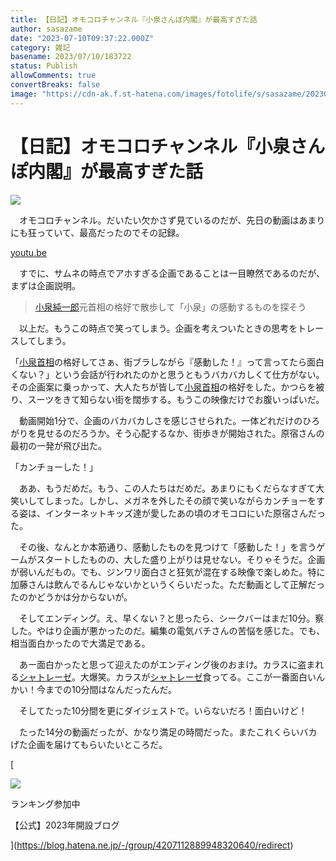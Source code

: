 ```yaml
---
title: 【日記】オモコロチャンネル『小泉さんぽ内閣』が最高すぎた話
author: sasazame
date: "2023-07-10T09:37:22.000Z"
category: 雑記
basename: 2023/07/10/183722
status: Publish
allowComments: true
convertBreaks: false
image: "https://cdn-ak.f.st-hatena.com/images/fotolife/s/sasazame/20230710/20230710181729.png"
---
```

# 【日記】オモコロチャンネル『小泉さんぽ内閣』が最高すぎた話

![](https://cdn-ak.f.st-hatena.com/images/fotolife/s/sasazame/20230710/20230710181729.png)

<!-- Extended Body -->

　オモコロチャンネル。だいたい欠かさず見ているのだが、先日の動画はあまりにも狂っていて、最高だったのでその記録。

[youtu.be](https://youtu.be/GtGotXKmlkU)

　すでに、サムネの時点でアホすぎる企画であることは一目瞭然であるのだが、まずは企画説明。

> [小泉純一郎](https://d.hatena.ne.jp/keyword/%BE%AE%C0%F4%BD%E3%B0%EC%CF%BA)元首相の格好で散歩して「小泉」の感動するものを探そう

　以上だ。もうこの時点で笑ってしまう。企画を考えついたときの思考をトレースしてしまう。

「[小泉首相](https://d.hatena.ne.jp/keyword/%BE%AE%C0%F4%BC%F3%C1%EA)の格好してさぁ、街ブラしながら『感動した！』って言ってたら面白くない？」という会話が行われたのかと思うともうバカバカしくて仕方がない。その企画案に乗っかって、大人たちが皆して[小泉首相](https://d.hatena.ne.jp/keyword/%BE%AE%C0%F4%BC%F3%C1%EA)の格好をした。かつらを被り、スーツをきて知らない街を闊歩する。もうこの映像だけでお腹いっぱいだ。

　動画開始1分で、企画のバカバカしさを感じさせられた。一体どれだけのひろがりを見せるのだろうか。そう心配するなか、街歩きが開始された。原宿さんの最初の一発が飛び出た。

「カンチョーした！」

　ああ、もうだめだ。もう、この人たちはだめだ。あまりにもくだらなすぎて大笑いしてしまった。しかし、メガネを外したその顔で笑いながらカンチョーをする姿は、インターネットキッズ達が愛したあの頃のオモコロにいた原宿さんだった。

　その後、なんとか本筋通り、感動したものを見つけて「感動した！」を言うゲームがスタートしたものの、大した盛り上がりは見せない。そりゃそうだ。企画が弱いんだもの。でも、ジンワリ面白さと狂気が混在する映像で楽しめた。特に加藤さんは飲んでるんじゃないかというくらいだった。ただ動画として正解だったのかどうかは分からないが。

　そしてエンディング。え、早くない？と思ったら、シークバーはまだ10分。察した。やはり企画が悪かったのだ。編集の電気バチさんの苦悩を感じた。でも、相当面白かったので大満足である。

　あー面白かったと思って迎えたのがエンディング後のおまけ。カラスに盗まれる[シャトレーゼ](https://d.hatena.ne.jp/keyword/%A5%B7%A5%E3%A5%C8%A5%EC%A1%BC%A5%BC)。大爆笑。カラスが[シャトレーゼ](https://d.hatena.ne.jp/keyword/%A5%B7%A5%E3%A5%C8%A5%EC%A1%BC%A5%BC)食ってる。ここが一番面白いんかい！今までの10分間はなんだったんだ。

　そしてたった10分間を更にダイジェストで。いらないだろ！面白いけど！

　たった14分の動画だったが、かなり満足の時間だった。またこれくらいバカげた企画を届けてもらいたいところだ。

[

![](https://cdn.image.st-hatena.com/image/square/faa1264c227008e8b759458790977cdaf6601b23/backend=imagemagick;height=80;version=1;width=80/https%3A%2F%2Fcdn.user.blog.st-hatena.com%2Fcircle_image%2F62150696%2F1672022764175731)

ランキング参加中

【公式】2023年開設ブログ



](https://blog.hatena.ne.jp/-/group/4207112889948320640/redirect)
